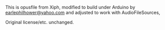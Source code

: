 This is opusfile from Xiph, modified to build under Arduino by <earlephilhower@yahoo.com> and adjusted to work with AudioFileSources,

Original license/etc. unchanged.
